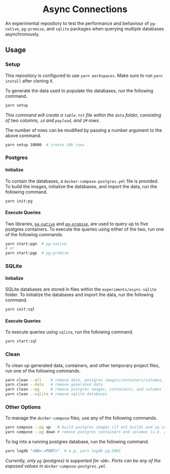 <h1 align=center>Async Connections</h1>

An experimental repository to test the performance and behaviour of `pg-native`, `pg-promise`, and `sqlite` packages when querying multiple databases asynchronously.

## Usage

### Setup

This repository is configured to use `yarn workspaces`. Make sure to run `yarn install` after cloning it.

To generate the data used to populate the databases, run the following command.

```bash
yarn setup
```

_This command will create a `table.txt` file within the `data` folder, consisting of two columns, `id` and `payload`, and `1M` rows._

The number of rows can be modified by passing a number argument to the above command.

```bash
yarn setup 10000  # create 10k rows
```

### Postgres

#### Initialize

To contain the databases, a `docker-compose-postgres.yml` file is provided. To build the images, initialize the databases, and import the data, run the following command.

```bash
yarn init:pg
```

#### Execute Queries

Two libraries, [`pg-native`](https://github.com/brianc/node-pg-native) and [`pg-promise`](https://github.com/vitaly-t/pg-promise), are used to query up to five postgres containers. To execute the queries using either of the two, run one of the following commands.

```bash
yarn start:pgn  # pg-native
# or
yarn start:pgp  # pg-promise
```

### SQLite

#### Initialize

SQLite databases are stored in files within the `experiments/async-sqlite` folder. To initialize the databases and import the data, run the following command.

```bash
yarn init:sql
```

#### Execute Queries

To execute queries using `sqlite`, run the following command.

```bash
yarn start:sql
```

### Clean

To clean up generated data, containers, and other temporary project files, run one of the following commands.

```bash
yarn clean --all    # remove data, postgres images/containers/volumes, and sqlite databases
yarn clean --data   # remove generated data
yarn clean --pg     # remove postgres images, containers, and volumes
yarn clean --sqlite # remove sqlite databases
```

### Other Options

To manage the `docker-compose` files, use any of the following commands.

```bash
yarn compose --pg up   # build postgres images (if not build) and up containers
yarn compose --pg down # remove postgres containers and volumes (i.e. a soft cleanup)
```

To log into a running postgres database, run the following command.

```bash
yarn logdb "<DB>:<PORT>"  # e.g. yarn logdb pg:5001
```

_Currently, only `pg` (postgres) is supported for `<DB>`. Ports can be any of the exposed values in `docker-compose-postgres.yml`._

